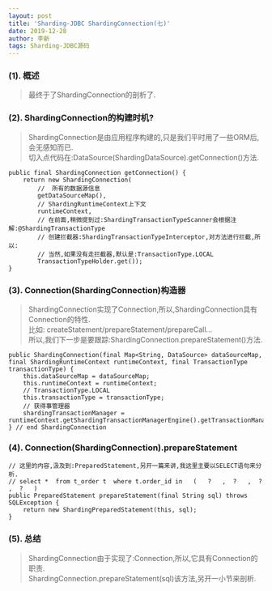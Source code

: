 ```yaml
---
layout: post
title: 'Sharding-JDBC ShardingConnection(七)'
date: 2019-12-28
author: 李新
tags: Sharding-JDBC源码
---
```


### (1). 概述
> 最终于了ShardingConnection的剖析了.   

### (2). ShardingConnection的构建时机?
> ShardingConnection是由应用程序构建的,只是我们平时用了一些ORM后,会无感知而已.  
> 切入点代码在:DataSource(ShardingDataSource).getConnection()方法.

```
public final ShardingConnection getConnection() {
	return new ShardingConnection(
		//  所有的数据源信息
	    getDataSourceMap(), 
		// ShardingRuntimeContext上下文
		runtimeContext, 
		// 在前面,稍微提到过:ShardingTransactionTypeScanner会根据注解:@ShardingTransactionType
		// 创建拦截器:ShardingTransactionTypeInterceptor,对方法进行拦截,所以:
		// 当然,如果没有走拦截器,默认是:TransactionType.LOCAL
		TransactionTypeHolder.get());
}
```
### (3). Connection(ShardingConnection)构造器
> ShardingConnection实现了Connection,所以,ShardingConnection具有Connection的特性.  
> 比如: createStatement/prepareStatement/prepareCall...   
> 所以,我们下一步是要跟踪:ShardingConnection.prepareStatement()方法.   

```
public ShardingConnection(final Map<String, DataSource> dataSourceMap, final ShardingRuntimeContext runtimeContext, final TransactionType transactionType) {
	this.dataSourceMap = dataSourceMap;
	this.runtimeContext = runtimeContext;
	// TransactionType.LOCAL
	this.transactionType = transactionType;
	// 获得事管理器
	shardingTransactionManager = runtimeContext.getShardingTransactionManagerEngine().getTransactionManager(transactionType);
} // end ShardingConnection
```
### (4). Connection(ShardingConnection).prepareStatement
```
// 这里的内容,汲及到:PreparedStatement,另开一篇来讲,我这里主要以SELECT语句来分析.
// select *  from t_order t  where t.order_id in   (   ?   ,  ?   ,  ?   ,  ?   )
public PreparedStatement prepareStatement(final String sql) throws SQLException {
	return new ShardingPreparedStatement(this, sql);
}
```
### (5). 总结
> ShardingConnection由于实现了:Connection,所以,它具有Connection的职责.  
> ShardingConnection.prepareStatement(sql)该方法,另开一小节来剖析.   